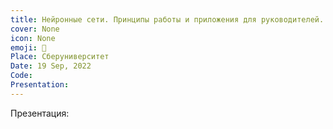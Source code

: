 ```yaml
---
title: Нейронные сети. Принципы работы и приложения для руководителей.
cover: None
icon: None
emoji: 🧠
Place: Сберуниверситет
Date: 19 Sep, 2022
Code: 
Presentation: 
---
```


Презентация:

<br/>
